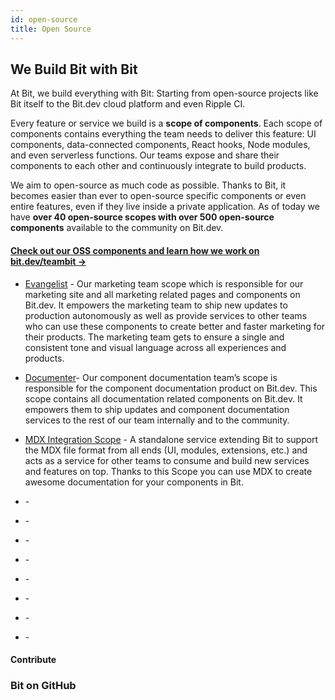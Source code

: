 ```yaml
---
id: open-source
title: Open Source
---
```


## We Build Bit with Bit

At Bit, we build everything with Bit: Starting from open-source projects like Bit itself to the Bit.dev cloud platform and even Ripple CI.  

Every feature or service we build is a **scope of components**. Each scope of components contains everything the team needs to deliver this feature: UI components, data-connected components, React hooks, Node modules, and even serverless functions. Our teams expose and share their components to each other and continuously integrate to build products.  

We aim to open-source as much code as possible. Thanks to Bit, it becomes easier than ever to open-source specific components or even entire features, even if they live inside a private application. As of today we have **over 40 open-source scopes with over 500 open-source components** available to the community on Bit.dev.

#### [Check out our OSS components and learn how we work on bit.dev/teambit ->](https://bit.dev/teambit)


- [Evangelist](https://bit.dev/teambit/evangelist) - Our marketing team scope which is responsible for our marketing site and all marketing related pages and components on Bit.dev. It empowers the marketing team to ship new updates to production autonomously as well as provide services to other teams who can use these components to create better and faster marketing for their products. The marketing team gets to ensure a single and consistent tone and visual language across all experiences and products.  

- [Documenter](https://bit.dev/teambit/documenter)- Our component documentation team’s scope is responsible for the component documentation product on Bit.dev. This scope contains all documentation related components on Bit.dev. It empowers them to ship updates and component documentation services to the rest of our team internally and to the community.  

- [MDX Integration Scope](https://bit.dev/teambit/mdx) - A standalone service extending Bit to support the MDX file format from all ends (UI, modules, extensions, etc.) and acts as a service for other teams to consume and build new services and features on top. Thanks to this Scope you can use MDX to create awesome documentation for your components in Bit.  

- []() - 

- []() - 


- []() - 

- []() - 


- []() - 


- []() - 


- []() - 
- []() - 


#### Contribute


### Bit on GitHub


